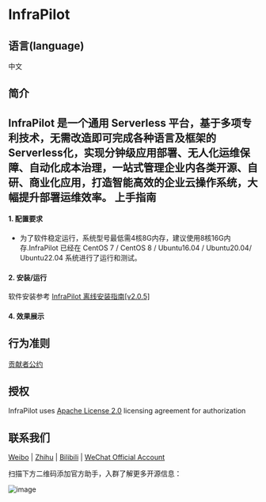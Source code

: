 # InfraPilot

语言(language)
----

中文 

简介
-----
InfraPilot 是一个通用 Serverless 平台，基于多项专利技术，无需改造即可完成各种语言及框架的Serverless化，实现分钟级应用部署、无人化运维保障、自动化成本治理，一站式管理企业内各类开源、自研、商业化应用，打造智能高效的企业云操作系统，大幅提升部署运维效率。
上手指南
----
#### 1. 配置要求
- 为了软件稳定运行，系统型号最低需4核8G内存，建议使用8核16G内存.InfraPilot 已经在 CentOS 7 / CentOS 8 / Ubuntu16.04 / Ubuntu20.04/ Ubuntu22.04 系统进行了运行和测试。
#### 2. 安装/运行
软件安装参考  [InfraPilot 离线安装指南[v2.0.5]](https://galaxy-future.feishu.cn/docx/WR6hdKswAognmox75LHc66DRnqh)

#### 4. 效果展示

行为准则
------
[贡献者公约](https://github.com/galaxy-future/infrapilot/blob/master/CODE_OF_CONDUCT)

授权
-----

InfraPilot uses [Apache License 2.0](https://github.com/galaxy-future/infrapilot/blob/master/LICENSE) licensing agreement for
authorization

联系我们
-----

[Weibo](https://weibo.com/galaxyfuture) | [Zhihu](https://www.zhihu.com/org/xing-yi-wei-lai) | [Bilibili](https://space.bilibili.com/2057006251)
| [WeChat Official Account](https://github.com/galaxy-future/comandx/blob/main/docs/resource/wechat_official_account.md)

扫描下方二维码添加官方助手，入群了解更多开源信息：

![image](https://user-images.githubusercontent.com/102009012/163559389-813afa06-924f-412d-8642-1a0944384f91.png)